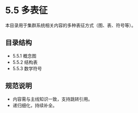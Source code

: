 # 5.5 多表征

本目录用于集群系统相关内容的多种表征方式（图、表、符号等）。

## 目录结构

- 5.5.1 概念图
- 5.5.2 结构表
- 5.5.3 数学符号

## 规范说明

- 内容需与主线知识一致，支持跳转引用。
- 递归细化，持续补全。
